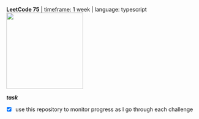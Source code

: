 
**LeetCode 75** | timeframe: 1 week | language: typescript
<image src="LeetCode.webp" width="200" height="200">

***task***
- [x] use this repository to monitor progress as I go through each challenge